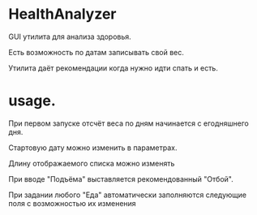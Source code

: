 # HealthAnalyzer

GUI утилита для анализа здоровья.

Есть возможность по датам записывать свой вес.

Утилита даёт рекомендации когда нужно идти спать и есть.

# usage.

При первом запуске отсчёт веса по дням начинается с егодняшнего дня.

Стартовую дату можно изменить в параметрах.

Длину отображаемого списка можно изменять

При вводе "Подъёма" выставляется рекомендованный "Отбой".

При задании любого "Еда" автоматически заполняются следующие поля с возможностью их изменения
